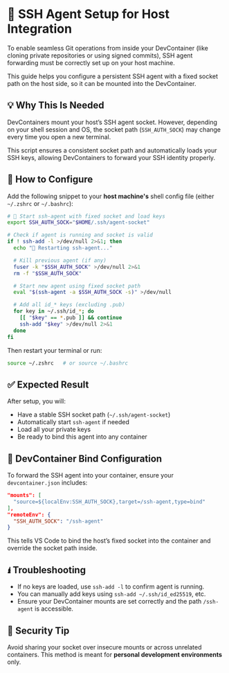 # 🔐 SSH Agent Setup for Host Integration

To enable seamless Git operations from inside your DevContainer (like cloning private repositories or using signed commits), SSH agent forwarding must be correctly set up on your host machine.

This guide helps you configure a persistent SSH agent with a fixed socket path on the host side, so it can be mounted into the DevContainer.

## 💡 Why This Is Needed

DevContainers mount your host’s SSH agent socket. However, depending on your shell session and OS, the socket path (`SSH_AUTH_SOCK`) may change every time you open a new terminal.

This script ensures a consistent socket path and automatically loads your SSH keys, allowing DevContainers to forward your SSH identity properly.

## 🧹 How to Configure

Add the following snippet to your **host machine's** shell config file (either `~/.zshrc` or `~/.bashrc`):

```bash
# 🔐 Start ssh-agent with fixed socket and load keys
export SSH_AUTH_SOCK="$HOME/.ssh/agent-socket"

# Check if agent is running and socket is valid
if ! ssh-add -l >/dev/null 2>&1; then
  echo "🔄 Restarting ssh-agent..."

  # Kill previous agent (if any)
  fuser -k "$SSH_AUTH_SOCK" >/dev/null 2>&1
  rm -f "$SSH_AUTH_SOCK"

  # Start new agent using fixed socket path
  eval "$(ssh-agent -a $SSH_AUTH_SOCK -s)" >/dev/null

  # Add all id_* keys (excluding .pub)
  for key in ~/.ssh/id_*; do
    [[ "$key" == *.pub ]] && continue
    ssh-add "$key" >/dev/null 2>&1
  done
fi
```

Then restart your terminal or run:

```bash
source ~/.zshrc   # or source ~/.bashrc
```

## ✅ Expected Result

After setup, you will:

* Have a stable SSH socket path (`~/.ssh/agent-socket`)
* Automatically start `ssh-agent` if needed
* Load all your private keys
* Be ready to bind this agent into any container

## 📆 DevContainer Bind Configuration

To forward the SSH agent into your container, ensure your `devcontainer.json` includes:

```json
"mounts": [
  "source=${localEnv:SSH_AUTH_SOCK},target=/ssh-agent,type=bind"
],
"remoteEnv": {
  "SSH_AUTH_SOCK": "/ssh-agent"
}
```

This tells VS Code to bind the host’s fixed socket into the container and override the socket path inside.

## 🖠️ Troubleshooting

* If no keys are loaded, use `ssh-add -l` to confirm agent is running.
* You can manually add keys using `ssh-add ~/.ssh/id_ed25519`, etc.
* Ensure your DevContainer mounts are set correctly and the path `/ssh-agent` is accessible.

## 🔐 Security Tip

Avoid sharing your socket over insecure mounts or across unrelated containers. This method is meant for **personal development environments** only.
